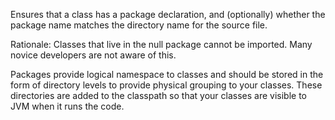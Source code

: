 Ensures that a class has a package declaration, and (optionally) whether
the package name matches the directory name for the source file.

Rationale: Classes that live in the null package cannot be
imported. Many novice developers are not aware of this.

Packages provide logical namespace to classes and should be stored in
the form of directory levels to provide physical grouping to your classes.
These directories are added to the classpath so that your classes
are visible to JVM when it runs the code.

